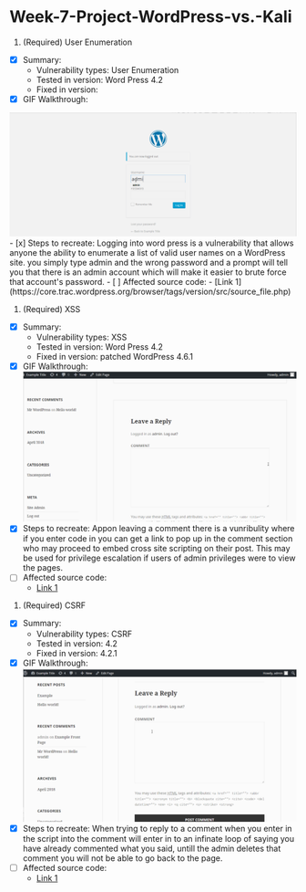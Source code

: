 # Week-7-Project-WordPress-vs.-Kali

1. (Required) User Enumeration
  - [x] Summary: 
    - Vulnerability types: User Enumeration
    - Tested in version: Word Press 4.2
    - Fixed in version: 
  - [x] GIF Walkthrough: 
<img src='UserEnumeration.gif' title='WordPress Username Enumeration' width='' alt='' />
  - [x] Steps to recreate: Logging into word press is a vulnerability that allows anyone the ability to enumerate a list of valid user names on a WordPress site. you simply type admin and the wrong password and a prompt will tell you that there is an admin account which will make it easier to brute force that account's password. 
  - [ ] Affected source code:
    - [Link 1](https://core.trac.wordpress.org/browser/tags/version/src/source_file.php)
    
    
1. (Required) XSS
  - [x] Summary: 
    - Vulnerability types: XSS
    - Tested in version: Word Press 4.2
    - Fixed in version: patched WordPress 4.6.1
  - [x] GIF Walkthrough: <img src='XSS.gif' title='WordPress Username Enumeration' width='' alt='' />
  - [x] Steps to recreate: Appon leaving a comment there is a vunribulity where if you enter code in you can get a link to pop up in the comment section who may proceed to embed cross site scripting on their post. This may be used for privilege escalation if users of admin privileges were to view the pages.
  - [ ] Affected source code:
    - [Link 1](https://core.trac.wordpress.org/browser/tags/version/src/source_file.php)
    
    
1. (Required) CSRF
  - [x] Summary: 
    - Vulnerability types: CSRF
    - Tested in version: 4.2
    - Fixed in version: 4.2.1
  - [x] GIF Walkthrough:  <img src='CSRF.gif' title='WordPress Username Enumeration' width='' alt='' />
  - [x] Steps to recreate: When trying to reply to a comment when you enter in the script into the comment will enter in to an infinate loop of saying you have already commented what you said, untill the admin deletes that comment you will not be able to go back to the page.  
  - [ ] Affected source code:
    - [Link 1](https://core.trac.wordpress.org/browser/tags/version/src/source_file.php)
    
